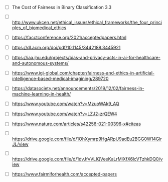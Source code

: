  - [ ] The Cost of Fairness in Binary Classification 3.3  
 - [ ] http://www.ukcen.net/ethical_issues/ethical_frameworks/the_four_principles_of_biomedical_ethics  
 - [ ] https://facctconference.org/2021/acceptedpapers.html  
 - [ ] https://dl.acm.org/doi/pdf/10.1145/3442188.3445921  
 - [ ] https://iaa.jhu.edu/projects/bias-and-privacy-acts-in-ai-for-healthcare-and-autonomous-systems/  
 - [ ] https://www.igi-global.com/chapter/fairness-and-ethics-in-artificial-intelligence-based-medical-imagining/289720  
 - [ ] https://datasociety.net/announcements/2019/12/02/fairness-in-machine-learning-in-health/  
 - [ ] https://www.youtube.com/watch?v=MzuoWAk9_AQ  
 - [ ] https://www.youtube.com/watch?v=LZJ2-zrQEW4  
 - [ ] https://www.nature.com/articles/s42256-021-00396-x#citeas  
 - [ ] https://drive.google.com/file/d/1OhXymrp9HgARpU9adEu2BGG0W14GlrJL/view  
 - [ ] https://drive.google.com/file/d/1dvJfvVLIQVeeKaLrMlXfX6lcVTzhkDQ0/view  
 - [ ] https://www.fairmlforhealth.com/accepted-papers  
 